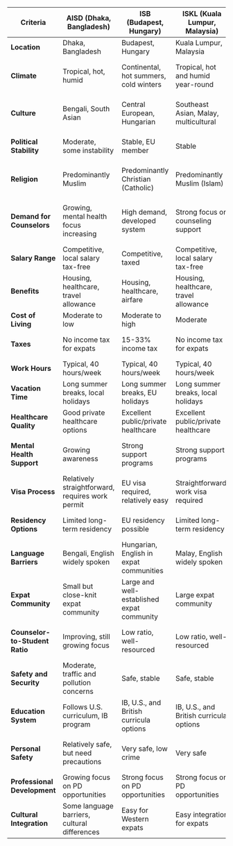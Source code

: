 | Criteria                            | AISD (Dhaka, Bangladesh) | ISB (Budapest, Hungary)   | ISKL (Kuala Lumpur, Malaysia) | ISK (Nairobi, Kenya)         | TAS (Taipei, Taiwan)         |
|-------------------------------------|--------------------------|---------------------------|-------------------------------|-----------------------------|------------------------------|
| **Location**                        | Dhaka, Bangladesh         | Budapest, Hungary          | Kuala Lumpur, Malaysia         | Nairobi, Kenya               | Taipei, Taiwan               |
| **Climate**                         | Tropical, hot, humid      | Continental, hot summers, cold winters | Tropical, hot and humid year-round | Tropical, warm year-round with rainy seasons | Subtropical, humid, hot summers |
| **Culture**                         | Bengali, South Asian      | Central European, Hungarian | Southeast Asian, Malay, multicultural | East African, Kenyan, diverse | Taiwanese, influenced by Chinese and Japanese |
| **Political Stability**             | Moderate, some instability| Stable, EU member          | Stable                        | Moderate, some security concerns | Stable, politically calm      |
| **Religion**                        | Predominantly Muslim      | Predominantly Christian (Catholic) | Predominantly Muslim (Islam) | Predominantly Christian (Protestant, Catholic) | Predominantly Buddhist and Taoist |
| **Demand for Counselors**           | Growing, mental health focus increasing | High demand, developed system | Strong focus on counseling support | High demand, increasing focus on mental health | High demand, focus on academic and emotional support |
| **Salary Range**                    | Competitive, local salary tax-free | Competitive, taxed         | Competitive, local salary tax-free | Competitive, taxed            | Competitive, taxed            |
| **Benefits**                        | Housing, healthcare, travel allowance | Housing, healthcare, airfare | Housing, healthcare, travel allowance | Housing, healthcare, travel allowance | Housing, healthcare, airfare  |
| **Cost of Living**                  | Moderate to low           | Moderate to high           | Moderate                      | Moderate                      | High                          |
| **Taxes**                           | No income tax for expats  | 15-33% income tax          | No income tax for expats      | Income tax varies (10-30%)    | Taxes apply to salaries       |
| **Work Hours**                      | Typical, 40 hours/week    | Typical, 40 hours/week     | Typical, 40 hours/week        | Typical, 40 hours/week        | Typical, 40 hours/week        |
| **Vacation Time**                   | Long summer breaks, local holidays | Long summer breaks, EU holidays | Long summer breaks, local holidays | Long summer breaks, local holidays | Long summer breaks, local holidays |
| **Healthcare Quality**              | Good private healthcare options | Excellent public/private healthcare | Excellent public/private healthcare | Good private healthcare options | High-quality healthcare       |
| **Mental Health Support**           | Growing awareness         | Strong support programs    | Strong support programs       | Growing awareness             | Well-developed mental health programs |
| **Visa Process**                    | Relatively straightforward, requires work permit | EU visa required, relatively easy | Straightforward, work visa required | Work visa required, process varies | Relatively easy work visa process |
| **Residency Options**               | Limited long-term residency | EU residency possible      | Limited long-term residency   | Limited long-term residency   | Limited long-term residency   |
| **Language Barriers**               | Bengali, English widely spoken | Hungarian, English in expat communities | Malay, English widely spoken | Swahili, English widely spoken | Mandarin, English widely spoken |
| **Expat Community**                 | Small but close-knit expat community | Large and well-established expat community | Large expat community         | Large and diverse expat community | Large, well-established expat community |
| **Counselor-to-Student Ratio**      | Improving, still growing focus | Low ratio, well-resourced | Low ratio, well-resourced     | Improving, focus on mental health growing | Low ratio, well-resourced     |
| **Safety and Security**             | Moderate, traffic and pollution concerns | Safe, stable                | Safe, stable                 | Moderate, security concerns in some areas | Safe, stable environment      |
| **Education System**                | Follows U.S. curriculum, IB program | IB, U.S., and British curricula options | IB, U.S., and British curricula options | U.S., IB, and British curricula | American curriculum with AP and IB options |
| **Personal Safety**                 | Relatively safe, but need precautions | Very safe, low crime         | Very safe                    | Moderate, need precautions in certain areas | Very safe, low crime          |
| **Professional Development**        | Growing focus on PD opportunities | Strong focus on PD opportunities | Strong focus on PD opportunities | Growing focus on PD opportunities | Extensive PD opportunities available |
| **Cultural Integration**            | Some language barriers, cultural differences | Easy for Western expats      | Easy integration for expats  | Rich cultural experience, integration possible | Easy integration, diverse community |
